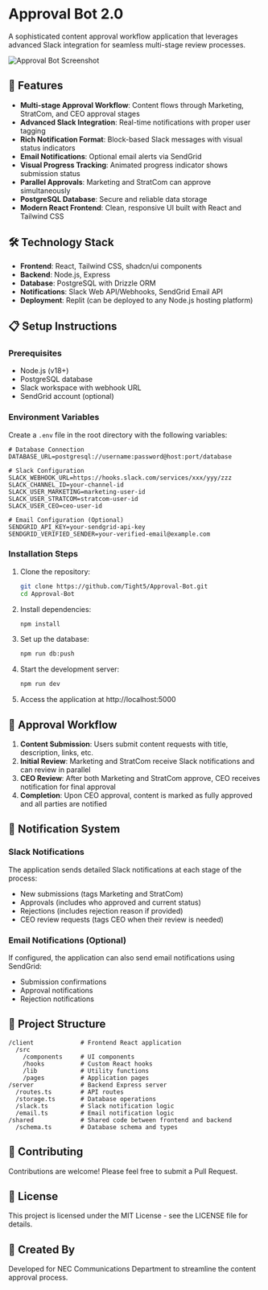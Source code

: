 # Approval Bot 2.0

A sophisticated content approval workflow application that leverages advanced Slack integration for seamless multi-stage review processes.

![Approval Bot Screenshot](attached_assets/image_1746286448731.png)

## 🌟 Features

- **Multi-stage Approval Workflow**: Content flows through Marketing, StratCom, and CEO approval stages
- **Advanced Slack Integration**: Real-time notifications with proper user tagging
- **Rich Notification Format**: Block-based Slack messages with visual status indicators
- **Email Notifications**: Optional email alerts via SendGrid
- **Visual Progress Tracking**: Animated progress indicator shows submission status
- **Parallel Approvals**: Marketing and StratCom can approve simultaneously
- **PostgreSQL Database**: Secure and reliable data storage
- **Modern React Frontend**: Clean, responsive UI built with React and Tailwind CSS

## 🛠️ Technology Stack

- **Frontend**: React, Tailwind CSS, shadcn/ui components
- **Backend**: Node.js, Express
- **Database**: PostgreSQL with Drizzle ORM
- **Notifications**: Slack Web API/Webhooks, SendGrid Email API
- **Deployment**: Replit (can be deployed to any Node.js hosting platform)

## 📋 Setup Instructions

### Prerequisites

- Node.js (v18+)
- PostgreSQL database
- Slack workspace with webhook URL
- SendGrid account (optional)

### Environment Variables

Create a `.env` file in the root directory with the following variables:

```
# Database Connection
DATABASE_URL=postgresql://username:password@host:port/database

# Slack Configuration
SLACK_WEBHOOK_URL=https://hooks.slack.com/services/xxx/yyy/zzz
SLACK_CHANNEL_ID=your-channel-id
SLACK_USER_MARKETING=marketing-user-id
SLACK_USER_STRATCOM=stratcom-user-id
SLACK_USER_CEO=ceo-user-id

# Email Configuration (Optional)
SENDGRID_API_KEY=your-sendgrid-api-key
SENDGRID_VERIFIED_SENDER=your-verified-email@example.com
```

### Installation Steps

1. Clone the repository:
   ```bash
   git clone https://github.com/Tight5/Approval-Bot.git
   cd Approval-Bot
   ```

2. Install dependencies:
   ```bash
   npm install
   ```

3. Set up the database:
   ```bash
   npm run db:push
   ```

4. Start the development server:
   ```bash
   npm run dev
   ```

5. Access the application at http://localhost:5000

## 🔄 Approval Workflow

1. **Content Submission**: Users submit content requests with title, description, links, etc.
2. **Initial Review**: Marketing and StratCom receive Slack notifications and can review in parallel
3. **CEO Review**: After both Marketing and StratCom approve, CEO receives notification for final approval
4. **Completion**: Upon CEO approval, content is marked as fully approved and all parties are notified

## 🔔 Notification System

### Slack Notifications

The application sends detailed Slack notifications at each stage of the process:
- New submissions (tags Marketing and StratCom)
- Approvals (includes who approved and current status)
- Rejections (includes rejection reason if provided)
- CEO review requests (tags CEO when their review is needed)

### Email Notifications (Optional)

If configured, the application can also send email notifications using SendGrid:
- Submission confirmations
- Approval notifications
- Rejection notifications

## 🧩 Project Structure

```
/client             # Frontend React application
  /src
    /components     # UI components
    /hooks          # Custom React hooks
    /lib            # Utility functions
    /pages          # Application pages
/server             # Backend Express server
  /routes.ts        # API routes
  /storage.ts       # Database operations
  /slack.ts         # Slack notification logic
  /email.ts         # Email notification logic
/shared             # Shared code between frontend and backend
  /schema.ts        # Database schema and types
```

## 🤝 Contributing

Contributions are welcome! Please feel free to submit a Pull Request.

## 📄 License

This project is licensed under the MIT License - see the LICENSE file for details.

## 👥 Created By

Developed for NEC Communications Department to streamline the content approval process.
